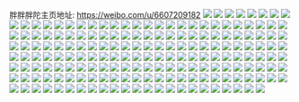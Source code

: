 胖胖胖陀主页地址: https://weibo.com/u/6607209182 
![](https://wx4.sinaimg.cn/mw2000/007d9aW2gy1h8abxynigij30u014077w.jpg) 
![](https://wx4.sinaimg.cn/mw2000/007d9aW2gy1h8abxw42tmj30u014079m.jpg) 
![](https://wx4.sinaimg.cn/mw2000/007d9aW2gy1h8aby0n2ifj30u0140dlv.jpg) 
![](https://wx4.sinaimg.cn/mw2000/007d9aW2gy1h8aby00o5rj30t112qwj2.jpg) 
![](https://wx4.sinaimg.cn/mw2000/007d9aW2gy1h83i1hxpbaj30u0141gr1.jpg) 
![](https://wx4.sinaimg.cn/mw2000/007d9aW2gy1h83i1irfxfj30u0140q7t.jpg) 
![](https://wx4.sinaimg.cn/mw2000/007d9aW2gy1h83i1jernfj30u0140n1v.jpg) 
![](https://wx4.sinaimg.cn/mw2000/007d9aW2gy1h7wko9w7nxj30wi0lawg9.jpg) 
![](https://wx4.sinaimg.cn/mw2000/007d9aW2gy1h7hakt3l95j30w11c2dwv.jpg) 
![](https://wx4.sinaimg.cn/mw2000/007d9aW2gy1h7ha67e9uij30w81cch6x.jpg) 
![](https://wx4.sinaimg.cn/mw2000/007d9aW2gy1h759hrtbk9j30wi1ckalv.jpg) 
![](https://wx4.sinaimg.cn/mw2000/007d9aW2gy1h73e9gtdyuj30sm0r0n30.jpg) 
![](https://wx4.sinaimg.cn/mw2000/007d9aW2gy1h6xtjis0f0j32bw33ehdu.jpg) 
![](https://wx4.sinaimg.cn/mw2000/007d9aW2gy1h6v558d4vyj32bx330dk1.jpg) 
![](https://wx4.sinaimg.cn/mw2000/007d9aW2gy1h6tpsm9kypj31o82bsty9.jpg) 
![](https://wx4.sinaimg.cn/mw2000/007d9aW2gy1h6tpskmj8qj31ip2a1wwh.jpg) 
![](https://wx4.sinaimg.cn/mw2000/007d9aW2gy1h6q64xcsmbj30va0omaaf.jpg) 
![](https://wx4.sinaimg.cn/mw2000/007d9aW2gy1h6mntnv53yj31ei1eingf.jpg) 
![](https://wx4.sinaimg.cn/mw2000/007d9aW2gy1h6j9jakvnhj32bz33zwst.jpg) 
![](https://wx4.sinaimg.cn/mw2000/007d9aW2gy1h6j9j0gueej32c033xb2b.jpg) 
![](https://wx4.sinaimg.cn/mw2000/007d9aW2gy1h6j9j2ffdyj31r52m11kx.jpg) 
![](https://wx4.sinaimg.cn/mw2000/007d9aW2gy1h6j9j671ikj31cw21c4qp.jpg) 
![](https://wx4.sinaimg.cn/mw2000/007d9aW2gy1h6i6fvv29jj31ri2nab00.jpg) 
![](https://wx4.sinaimg.cn/mw2000/007d9aW2gy1h6i6ic3errj324r2udjyg.jpg) 
![](https://wx4.sinaimg.cn/mw2000/007d9aW2gy1h6hmer1fcnj32by33ynpd.jpg) 
![](https://wx4.sinaimg.cn/mw2000/007d9aW2gy1h6hmeta2pqj32bz33zkhl.jpg) 
![](https://wx4.sinaimg.cn/mw2000/007d9aW2gy1h5npnnm00zj30u01807bo.jpg) 
![](https://wx4.sinaimg.cn/mw2000/007d9aW2gy1h5npnn0ut4j30wf0lc0tk.jpg) 
![](https://wx4.sinaimg.cn/mw2000/007d9aW2gy1h5npno7cb7j30ro19eq9m.jpg) 
![](https://wx4.sinaimg.cn/mw2000/007d9aW2gy1h5kamo7yzvj30u0140jvy.jpg) 
![](https://wx4.sinaimg.cn/mw2000/007d9aW2gy1h5kamndz7rj30u0140tdq.jpg) 
![](https://wx4.sinaimg.cn/mw2000/007d9aW2gy1h5cbrqn200j30u0140wjh.jpg) 
![](https://wx4.sinaimg.cn/mw2000/007d9aW2gy1h5cbrpxqq4j30md10qdic.jpg) 
![](https://wx4.sinaimg.cn/mw2000/007d9aW2gy1h5cbrpd32ej30u01400xk.jpg) 
![](https://wx4.sinaimg.cn/mw2000/007d9aW2ly1h4zro056l9j31qb2b3h6t.jpg) 
![](https://wx4.sinaimg.cn/mw2000/007d9aW2ly1h4zro0p52hj31so2eaaxf.jpg) 
![](https://wx4.sinaimg.cn/mw2000/007d9aW2ly1h4ytkaj87lj30u01417av.jpg) 
![](https://wx4.sinaimg.cn/mw2000/007d9aW2ly1h4ytkatnayj30u0141gs8.jpg) 
![](https://wx4.sinaimg.cn/mw2000/007d9aW2ly1h4ytoulz54j30w70qo0y0.jpg) 
![](https://wx4.sinaimg.cn/mw2000/007d9aW2ly1h4ytkbxj7zj31sc2dsx0d.jpg) 
![](https://wx4.sinaimg.cn/mw2000/007d9aW2ly1h4ytkdcnh2j31sb2drx6p.jpg) 
![](https://wx4.sinaimg.cn/mw2000/007d9aW2ly1h4v3eekgctj30tx13xao8.jpg) 
![](https://wx4.sinaimg.cn/mw2000/007d9aW2ly1h4v3d0bafrj31xr2l11kx.jpg) 
![](https://wx4.sinaimg.cn/mw2000/007d9aW2ly1h4v3d11n0tj32dn1s8b29.jpg) 
![](https://wx4.sinaimg.cn/mw2000/007d9aW2ly1h4h2vipzx1j31sb2drb29.jpg) 
![](https://wx4.sinaimg.cn/mw2000/007d9aW2ly1h4f3xp9ytsj31ra22zhby.jpg) 
![](https://wx4.sinaimg.cn/mw2000/007d9aW2ly1h4f3xop1syj31sb2drb29.jpg) 
![](https://wx4.sinaimg.cn/mw2000/007d9aW2ly1h4cry1xmktj31s929y7in.jpg) 
![](https://wx4.sinaimg.cn/mw2000/007d9aW2ly1h4cry3hw42j31s92ddb29.jpg) 
![](https://wx4.sinaimg.cn/mw2000/007d9aW2ly1h484pp9t0qj32c02c0njx.jpg) 
![](https://wx4.sinaimg.cn/mw2000/007d9aW2ly1h484po4enlj32by33jx6p.jpg) 
![](https://wx4.sinaimg.cn/mw2000/007d9aW2ly1h484popg1wj32c02c0nkn.jpg) 
![](https://wx4.sinaimg.cn/mw2000/007d9aW2ly1h46z49r3m2j31s92b2hdt.jpg) 
![](https://wx4.sinaimg.cn/mw2000/007d9aW2ly1h46z4aljkej31sb2drqv5.jpg) 
![](https://wx4.sinaimg.cn/mw2000/007d9aW2ly1h3zr80zr8gj32by33y4qp.jpg) 
![](https://wx4.sinaimg.cn/mw2000/007d9aW2ly1h3wemaq1txj30u01cuwng.jpg) 
![](https://wx4.sinaimg.cn/mw2000/007d9aW2ly1h3pcw8xzswj30u00u0do3.jpg) 
![](https://wx4.sinaimg.cn/mw2000/007d9aW2gy1h3aivxa0yyj30pn12ugtx.jpg) 
![](https://wx4.sinaimg.cn/mw2000/007d9aW2gy1h3aivyn811j30r814wqb9.jpg) 
![](https://wx4.sinaimg.cn/mw2000/007d9aW2gy1h3aiw0uy1nj30qb13qtgs.jpg) 
![](https://wx4.sinaimg.cn/mw2000/007d9aW2gy1h3aivztq9yj30qs14uwnn.jpg) 
![](https://wx4.sinaimg.cn/mw2000/007d9aW2gy1h36rc5i9pzj30u0190wk6.jpg) 
![](https://wx4.sinaimg.cn/mw2000/007d9aW2gy1h2wgkrk5umj30u0140q8g.jpg) 
![](https://wx4.sinaimg.cn/mw2000/007d9aW2gy1h2nes2e9jmj30u0140q8a.jpg) 
![](https://wx4.sinaimg.cn/mw2000/007d9aW2gy1h2nes43qypj30u0140afl.jpg) 
![](https://wx4.sinaimg.cn/mw2000/007d9aW2gy1h2nes4t9c9j30u0140q7k.jpg) 
![](https://wx4.sinaimg.cn/mw2000/007d9aW2gy1h2nes39iupj30u01400xf.jpg) 
![](https://wx4.sinaimg.cn/mw2000/007d9aW2gy1h2lic9p0c0j30u0190443.jpg) 
![](https://wx4.sinaimg.cn/mw2000/007d9aW2gy1h2gmg3cixuj31910u0woj.jpg) 
![](https://wx4.sinaimg.cn/mw2000/007d9aW2gy1h23dovdxo2j30u0140105.jpg) 
![](https://wx4.sinaimg.cn/mw2000/007d9aW2gy1h223hicq8vj30u01400za.jpg) 
![](https://wx4.sinaimg.cn/mw2000/007d9aW2gy1h223hl8ub0j30u0140dna.jpg) 
![](https://wx4.sinaimg.cn/mw2000/007d9aW2gy1h223ho2azyj30u0140agx.jpg) 
![](https://wx4.sinaimg.cn/mw2000/007d9aW2gy1h223hfp2j3j30u0140n3z.jpg) 
![](https://wx4.sinaimg.cn/mw2000/007d9aW2gy1h1whpbr510j30u00xojv8.jpg) 
![](https://wx4.sinaimg.cn/mw2000/007d9aW2gy1h1whpckluzj30u00yi43j.jpg) 
![](https://wx4.sinaimg.cn/mw2000/007d9aW2gy1h1tv8tj1xoj30u01907gh.jpg) 
![](https://wx4.sinaimg.cn/mw2000/007d9aW2gy1h1tv8umafpj30u0190jxw.jpg) 
![](https://wx4.sinaimg.cn/mw2000/007d9aW2gy1h1tv8xhyb2j30u0190gyr.jpg) 
![](https://wx4.sinaimg.cn/mw2000/007d9aW2gy1h1tv8u52l1j30u0190k4l.jpg) 
![](https://wx4.sinaimg.cn/mw2000/007d9aW2gy1h1tv8t1wrrj30u01904al.jpg) 
![](https://wx4.sinaimg.cn/mw2000/007d9aW2gy1h1ls5v2jc4j30u018vag3.jpg) 
![](https://wx4.sinaimg.cn/mw2000/007d9aW2gy1h1ls629qgyj30u0140n18.jpg) 
![](https://wx4.sinaimg.cn/mw2000/007d9aW2gy1h1ls62q3w3j30u0140434.jpg) 
![](https://wx4.sinaimg.cn/mw2000/007d9aW2gy1h1ls612la2j30u0190afq.jpg) 
![](https://wx4.sinaimg.cn/mw2000/007d9aW2gy1h1jozfomhkj30u0140n9m.jpg) 
![](https://wx4.sinaimg.cn/mw2000/007d9aW2gy1h1jozeelobj30u0140n6u.jpg) 
![](https://wx4.sinaimg.cn/mw2000/007d9aW2gy1h1jp3h2qbij30u01907f6.jpg) 
![](https://wx4.sinaimg.cn/mw2000/007d9aW2gy1h0zd1x739qj30u018zjvt.jpg) 
![](https://wx4.sinaimg.cn/mw2000/007d9aW2gy1h0zd1y6j53j30oc0wgwh1.jpg) 
![](https://wx4.sinaimg.cn/mw2000/007d9aW2gy1h0r03yfbnyj30u01grjvp.jpg) 
![](https://wx4.sinaimg.cn/mw2000/007d9aW2gy1h0r03xho7dj30kb0sggnt.jpg) 
![](https://wx4.sinaimg.cn/mw2000/007d9aW2gy1h0e5p2yqwzj30u0190whs.jpg) 
![](https://wx4.sinaimg.cn/mw2000/007d9aW2gy1h00klufpwwj30u00u041g.jpg) 
![](https://wx4.sinaimg.cn/mw2000/007d9aW2gy1h00klvo3l9j30u10u0whs.jpg) 
![](https://wx4.sinaimg.cn/mw2000/007d9aW2gy1gzsietrk0ej30sj0sjwgr.jpg) 
![](https://wx4.sinaimg.cn/mw2000/007d9aW2ly1gyh37dllqoj30u00u00zd.jpg) 
![](https://wx4.sinaimg.cn/mw2000/007d9aW2gy1gxqcoshmupj30u0190tef.jpg) 
![](https://wx4.sinaimg.cn/mw2000/007d9aW2gy1gxqgs6q52kj30u0140tgc.jpg) 
![](https://wx4.sinaimg.cn/mw2000/007d9aW2gy1gxqcorw75nj30u0190447.jpg) 
![](https://wx4.sinaimg.cn/mw2000/007d9aW2gy1gvt3twvzo1j30u0140q7b.jpg) 
![](https://wx4.sinaimg.cn/mw2000/007d9aW2gy1gvanr3sx7fj60u0140jy702.jpg) 
![](https://wx4.sinaimg.cn/mw2000/007d9aW2gy1gvanr4mgohj60u0140k0r02.jpg) 
![](https://wx4.sinaimg.cn/mw2000/007d9aW2gy1gvanr1k5eej60u0140gtc02.jpg) 
![](https://wx4.sinaimg.cn/mw2000/007d9aW2gy1guookmwqouj62c0340x6q02.jpg) 
![](https://wx4.sinaimg.cn/mw2000/007d9aW2gy1guooj6z1qlj62c02ts1ky02.jpg) 
![](https://wx4.sinaimg.cn/mw2000/007d9aW2gy1guoohqis3jj60yi1pctoi02.jpg) 
![](https://wx4.sinaimg.cn/mw2000/007d9aW2gy1guoojb3kp8j62c02c04qp02.jpg) 
![](https://wx4.sinaimg.cn/mw2000/007d9aW2ly1grx9ramjw5j32c02c0e87.jpg) 
![](https://wx4.sinaimg.cn/mw2000/007d9aW2ly1grx9r0s58jj32c02c0kjs.jpg) 
![](https://wx4.sinaimg.cn/mw2000/007d9aW2ly1grx9r3ko3yj32c02c0b2f.jpg) 
![](https://wx4.sinaimg.cn/mw2000/007d9aW2ly1grx9r67pqjj32bz2bzb2e.jpg) 
![](https://wx4.sinaimg.cn/mw2000/007d9aW2ly1gr8wg1t9nwj32c02c0wyi.jpg) 
![](https://wx4.sinaimg.cn/mw2000/007d9aW2ly1gqqcd1xbumj32c0340npd.jpg) 
![](https://wx4.sinaimg.cn/mw2000/007d9aW2ly1gqltdf1s18j32dc1ns1l2.jpg) 
![](https://wx4.sinaimg.cn/mw2000/007d9aW2ly1gpre88rls7j30u01400xv.jpg) 
![](https://wx4.sinaimg.cn/mw2000/007d9aW2ly1gorg55x1grj30yi1pctj2.jpg) 
![](https://wx4.sinaimg.cn/mw2000/007d9aW2ly1gorg55i9tkj32c0340hdt.jpg) 
![](https://wx4.sinaimg.cn/mw2000/007d9aW2ly1gorg56i1cuj32c0340e81.jpg) 
![](https://wx4.sinaimg.cn/mw2000/007d9aW2ly1gorg57m94tj32c0340kjl.jpg) 
![](https://wx4.sinaimg.cn/mw2000/007d9aW2ly1gnxvd7ux93j32c0340u0x.jpg) 
![](https://wx4.sinaimg.cn/mw2000/007d9aW2ly1gnxvd8hri2j32c0340npd.jpg) 
![](https://wx4.sinaimg.cn/mw2000/007d9aW2ly1gnxvd6t8u6j32c0340u0x.jpg) 
![](https://wx4.sinaimg.cn/mw2000/007d9aW2ly1gngd7iepb7j32c02c0b29.jpg) 
![](https://wx4.sinaimg.cn/mw2000/007d9aW2ly1gngd7jhyyrj32c0340u0x.jpg) 
![](https://wx4.sinaimg.cn/mw2000/007d9aW2ly1gngd7kcy7cj30u00u0whb.jpg) 
![](https://wx4.sinaimg.cn/mw2000/007d9aW2ly1gngd7k1l2ej32c02c07wh.jpg) 
![](https://wx4.sinaimg.cn/mw2000/007d9aW2ly1gngd7hm43oj30u00u0jvc.jpg) 
![](https://wx4.sinaimg.cn/mw2000/007d9aW2ly1gngd7h20l0j32c0340u0x.jpg) 
![](https://wx4.sinaimg.cn/mw2000/007d9aW2ly1gmr2udyd6gj30fb0q4gpk.jpg) 
![](https://wx4.sinaimg.cn/mw2000/007d9aW2ly1gkmss79nh0j30sy17fgu4.jpg) 
![](https://wx4.sinaimg.cn/mw2000/007d9aW2ly1gidw03mnk2j32dc1kw7tz.jpg) 
![](https://wx4.sinaimg.cn/mw2000/007d9aW2ly1gidw0akdmmj31kw2dckgj.jpg) 
![](https://wx4.sinaimg.cn/mw2000/007d9aW2ly1gidvzyvnwzj32dc1kw1ia.jpg) 
![](https://wx4.sinaimg.cn/mw2000/007d9aW2ly1gi6onvfysxj30u00u043x.jpg) 
![](https://wx4.sinaimg.cn/mw2000/007d9aW2ly1gi6onrk4s7j30u013y7at.jpg) 
![](https://wx4.sinaimg.cn/mw2000/007d9aW2ly1gi6oo3shb2j30u00u0n1s.jpg) 
![](https://wx4.sinaimg.cn/mw2000/007d9aW2ly1gi6oo6ovtuj314b0ok11p.jpg) 
![](https://wx4.sinaimg.cn/mw2000/007d9aW2ly1gi6oo10ki7j313v0tyjyf.jpg) 
![](https://wx4.sinaimg.cn/mw2000/007d9aW2ly1gi6onyjmvaj30u00u0dm4.jpg) 
![](https://wx4.sinaimg.cn/mw2000/007d9aW2ly1gi6oo8xqghj30u0140dkx.jpg) 
![](https://wx4.sinaimg.cn/mw2000/007d9aW2ly1gi6oonsxqvj30u00u043s.jpg) 
![](https://wx4.sinaimg.cn/mw2000/007d9aW2ly1gi6oona4jqj30u014078r.jpg) 
![](https://wx4.sinaimg.cn/mw2000/007d9aW2ly1ghu6irp7ahj30u018gai8.jpg) 
![](https://wx4.sinaimg.cn/mw2000/007d9aW2ly1ghu6k972fxj30ku1120wd.jpg) 
![](https://wx4.sinaimg.cn/mw2000/007d9aW2ly1ghu6li3qi8j31400u0grz.jpg) 
![](https://wx4.sinaimg.cn/mw2000/007d9aW2ly1ghu6imqo2wj30u00u0tem.jpg) 
![](https://wx4.sinaimg.cn/mw2000/007d9aW2ly1gh3iz8fn28j30u00voq98.jpg) 
![](https://wx4.sinaimg.cn/mw2000/007d9aW2ly1gh3iz81njaj31750u0gtp.jpg) 
![](https://wx4.sinaimg.cn/mw2000/007d9aW2ly1gh3iz8qds0j30u00u4dmg.jpg) 
![](https://wx4.sinaimg.cn/mw2000/007d9aW2ly1gh3iz9645jj317a0u0n5d.jpg) 
![](https://wx4.sinaimg.cn/mw2000/007d9aW2ly1ggxttpc00sj30ty13yn3n.jpg) 
![](https://wx4.sinaimg.cn/mw2000/007d9aW2ly1ggxttncgqzj30u00u0n10.jpg) 
![](https://wx4.sinaimg.cn/mw2000/007d9aW2ly1ggxttr70c5j30u00u0dma.jpg) 
![](https://wx4.sinaimg.cn/mw2000/007d9aW2ly1ggctyuooe4j31o00xrb2a.jpg) 
![](https://wx4.sinaimg.cn/mw2000/007d9aW2ly1ggctyspbbhj31o01o0qv5.jpg) 
![](https://wx4.sinaimg.cn/mw2000/007d9aW2ly1ggctywyujtj32yo1o01l2.jpg) 
![](https://wx4.sinaimg.cn/mw2000/007d9aW2ly1ggctytt4rrj31o00w4b29.jpg) 
![](https://wx4.sinaimg.cn/mw2000/007d9aW2ly1gfl351m3bvj31kw16sb29.jpg) 
![](https://wx4.sinaimg.cn/mw2000/007d9aW2ly1gea0tylr67j3112112q7z.jpg) 
![](https://wx4.sinaimg.cn/mw2000/007d9aW2ly1gea0tyugpwj31121120xr.jpg) 
![](https://wx4.sinaimg.cn/mw2000/007d9aW2ly1gea0tz2sd3j311211242p.jpg) 
![](https://wx4.sinaimg.cn/mw2000/007d9aW2ly1gea0tzbszjj3112112k13.jpg) 
![](https://wx4.sinaimg.cn/mw2000/007d9aW2ly1gea0u03azkj30r00r0q6g.jpg) 
![](https://wx4.sinaimg.cn/mw2000/007d9aW2ly1gea0tzl8xhj3112112q9p.jpg) 
![](https://wx4.sinaimg.cn/mw2000/007d9aW2ly1gea11vq3y2j30qo0qp0uw.jpg) 
![](https://wx4.sinaimg.cn/mw2000/007d9aW2ly1gea0u0nn1sj30mc0mcwmh.jpg) 
![](https://wx4.sinaimg.cn/mw2000/007d9aW2ly1gea0u0d5kxj3112112wip.jpg) 
![](https://wx4.sinaimg.cn/mw2000/007d9aW2ly1ge1rifw53bj3112112jvq.jpg) 
![](https://wx4.sinaimg.cn/mw2000/007d9aW2ly1ge1rig56b3j3112112tg0.jpg) 
![](https://wx4.sinaimg.cn/mw2000/007d9aW2ly1ge1rigdk4lj3112112dlw.jpg) 
![](https://wx4.sinaimg.cn/mw2000/007d9aW2ly1ge1rign64uj30vi0vigpm.jpg) 
![](https://wx4.sinaimg.cn/mw2000/007d9aW2ly1ge1rigwbd0j3112112q9z.jpg) 
![](https://wx4.sinaimg.cn/mw2000/007d9aW2ly1ge1rih42tfj31hc1hcdla.jpg) 
![](https://wx4.sinaimg.cn/mw2000/007d9aW2ly1ge1rihedu9j31121120z1.jpg) 
![](https://wx4.sinaimg.cn/mw2000/007d9aW2ly1ge1rihwlfjj31121120w4.jpg) 
![](https://wx4.sinaimg.cn/mw2000/007d9aW2ly1ge1rii65c7j3112112q9q.jpg) 
![](https://wx4.sinaimg.cn/mw2000/007d9aW2ly1gdprzxxw8wj3112112n0a.jpg) 
![](https://wx4.sinaimg.cn/mw2000/007d9aW2ly1gdprzy5kvbj3112112gqu.jpg) 
![](https://wx4.sinaimg.cn/mw2000/007d9aW2ly1gdprzyc60mj3112112756.jpg) 
![](https://wx4.sinaimg.cn/mw2000/007d9aW2ly1gdprzyka31j311211243g.jpg) 
